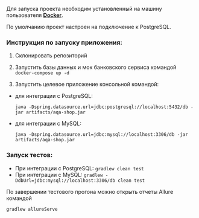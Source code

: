   Для запуска проекта необходим установленный на машину пользователя **[Docker](https://www.docker.com/)**.

  По умолчанию проект настроен на подключение к PostgreSQL.

  ### **Инструкция по запуску приложения:**

   1. Склонировать репозиторий

   2. Запустить базы данных и мок банковского сервиса командой `docker-compose up -d`

   3. Запустить целевое приложение консольной командой:
  - для интеграции с PostgreSQL:

    `java -Dspring.datasource.url=jdbc:postgresql://localhost:5432/db -jar artifacts/aqa-shop.jar`

  - для интеграции с MySQL:

    `java -Dspring.datasource.url=jdbc:mysql://localhost:3306/db -jar artifacts/aqa-shop.jar`


  ### **Запуск тестов:**

  - При интеграции с PostgreSQL: `gradlew clean test`
  - При интеграции с MySQL: `gradlew -DdbUrl=jdbc:mysql://localhost:3306/db clean test`

  По завершении тестового прогона можно открыть отчеты Allure командой

  `gradlew allureServe`
